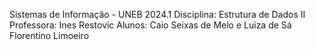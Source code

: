 Sistemas de Informação - UNEB
2024.1
Disciplina: Estrutura de Dados II
Professora: Ines Restovic
Alunos: Caio Seixas de Melo e Luiza de Sá Florentino Limoeiro